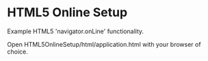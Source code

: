 HTML5 Online Setup
==============

Example HTML5 'navigator.onLine' functionality.

Open HTML5OnlineSetup/html/application.html with your browser of choice.